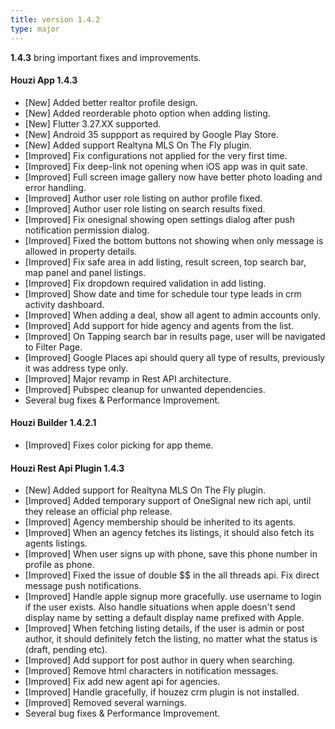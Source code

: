```yaml
---
title: version 1.4.2
type: major
---
```


**1.4.3** bring important fixes and improvements.

#### Houzi App 1.4.3

- [New] Added better realtor profile design.
- [New] Added reorderable photo option when adding listing.
- [New] Flutter 3.27.XX supported.
- [New] Android 35 suppport as required by Google Play Store.
- [New] Added support Realtyna MLS On The Fly plugin.
- [Improved] Fix configurations not applied for the very first time.
- [Improved] Fix deep-link not opening when iOS app was in quit sate.
- [Improved] Full screen image gallery now have better photo loading and error handling.
- [Improved] Author user role listing on author profile fixed.
- [Improved] Author user role listing on search results fixed.
- [Improved] Fix onesignal showing open settings dialog after push notification permission dialog.
- [Improved] Fixed the bottom buttons not showing when only message is allowed in property details.
- [Improved] Fix safe area in add listing, result screen, top search bar, map panel and panel listings.
- [Improved] Fix dropdown required validation in add listing.
- [Improved] Show date and time for schedule tour type leads in crm activity dashboard.
- [Improved] When adding a deal, show all agent to admin accounts only.
- [Improved] Add support for hide agency and agents from the list.
- [Improved] On Tapping search bar in results page, user will be navigated to Filter Page.
- [Improved] Google Places api should query all type of results, previously it was address type only.
- [Improved] Major revamp in Rest API architecture.
- [Improved] Pubspec cleanup for unwanted dependencies.
- Several bug fixes & Performance Improvement.


#### Houzi Builder 1.4.2.1

- [Improved] Fixes color picking for app theme.

#### Houzi Rest Api Plugin 1.4.3

- [New] Added support for Realtyna MLS On The Fly plugin.
- [Improved] Added temporary support of OneSignal new rich api, until they release an official php release.
- [Improved] Agency membership should be inherited to its agents.
- [Improved] When an agency fetches its listings, it should also fetch its agents listings.
- [Improved] When user signs up with phone, save this phone number in profile as phone.
- [Improved] Fixed the issue of double $$ in the all threads api. Fix direct message push notifications.
- [Improved] Handle apple signup more gracefully. use username to login if the user exists. Also handle situations when apple doesn't send display name by setting a default display name prefixed with Apple.
- [Improved] When fetching listing details, if the user is admin or post author, it should definitely fetch the listing, no matter what the status is (draft, pending etc).
- [Improved] Add support for post author in query when searching.
- [Improved] Remove html characters in notification messages.
- [Improved] Fix add new agent api for agencies.
- [Improved] Handle gracefully, if houzez crm plugin is not installed.
- [Improved] Removed several warnings.
- Several bug fixes & Performance Improvement.